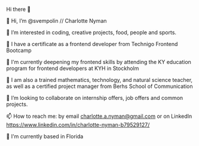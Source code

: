 Hi there 👋

🙌 Hi, I’m @svempolin // Charlotte Nyman

👀 I’m interested in coding, creative projects, food, people and sports.

🌱 I have a certificate as a frontend developer from  Technigo Frontend Bootcamp

🌱 I'm currently deepening my frontend skills by attending the KY education program for frontend developers at KYH in Stockholm

🏫 I am also a trained mathematics, technology, and natural science teacher, as well as a certified project manager from Berhs School of Communication

👯 I’m looking to collaborate on internship offers, job offers and common projects.

📫 How to reach me: by email charlotte.a.nyman@gmail.com or on LinkedIn https://www.linkedin.com/in/charlotte-nyman-b79529127/

📍 I'm currently based in Florida


